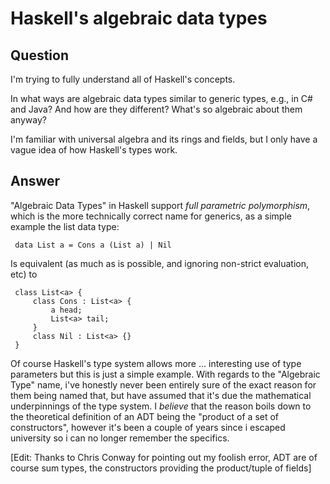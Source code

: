 
# Haskell&apos;s algebraic data types

## Question
        
I'm trying to fully understand all of Haskell's concepts.

In what ways are algebraic data types similar to generic types, e.g., in C# and Java? And how are they different? What's so algebraic about them anyway?

I'm familiar with universal algebra and its rings and fields, but I only have a vague idea of how Haskell's types work.

## Answer
        
"Algebraic Data Types" in Haskell support _full parametric polymorphism_, which is the more technically correct name for generics, as a simple example the list data type:

     data List a = Cons a (List a) | Nil
    

Is equivalent (as much as is possible, and ignoring non-strict evaluation, etc) to

     class List<a> {
         class Cons : List<a> {
             a head;
             List<a> tail;
         }
         class Nil : List<a> {}
     }
    

Of course Haskell's type system allows more ... interesting use of type parameters but this is just a simple example. With regards to the "Algebraic Type" name, i've honestly never been entirely sure of the exact reason for them being named that, but have assumed that it's due the mathematical underpinnings of the type system. I _believe_ that the reason boils down to the theoretical definition of an ADT being the "product of a set of constructors", however it's been a couple of years since i escaped university so i can no longer remember the specifics.

\[Edit: Thanks to Chris Conway for pointing out my foolish error, ADT are of course sum types, the constructors providing the product/tuple of fields\]
